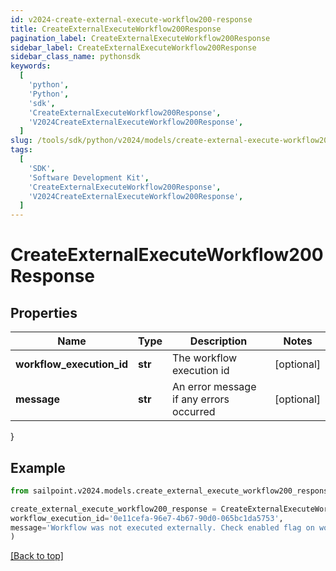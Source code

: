 ```yaml
---
id: v2024-create-external-execute-workflow200-response
title: CreateExternalExecuteWorkflow200Response
pagination_label: CreateExternalExecuteWorkflow200Response
sidebar_label: CreateExternalExecuteWorkflow200Response
sidebar_class_name: pythonsdk
keywords:
  [
    'python',
    'Python',
    'sdk',
    'CreateExternalExecuteWorkflow200Response',
    'V2024CreateExternalExecuteWorkflow200Response',
  ]
slug: /tools/sdk/python/v2024/models/create-external-execute-workflow200-response
tags:
  [
    'SDK',
    'Software Development Kit',
    'CreateExternalExecuteWorkflow200Response',
    'V2024CreateExternalExecuteWorkflow200Response',
  ]
---
```


# CreateExternalExecuteWorkflow200Response

## Properties

| Name | Type | Description | Notes |
| --- | --- | --- | --- |
| **workflow_execution_id** | **str** | The workflow execution id | [optional] |
| **message** | **str** | An error message if any errors occurred | [optional] |

}

## Example

```python
from sailpoint.v2024.models.create_external_execute_workflow200_response import CreateExternalExecuteWorkflow200Response

create_external_execute_workflow200_response = CreateExternalExecuteWorkflow200Response(
workflow_execution_id='0e11cefa-96e7-4b67-90d0-065bc1da5753',
message='Workflow was not executed externally. Check enabled flag on workflow definition'
)

```

[[Back to top]](#)
